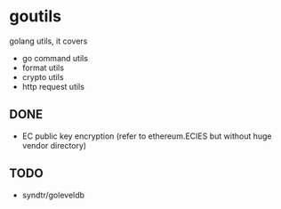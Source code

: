 # goutils
golang utils, it covers
 - go command utils
 - format utils
 - crypto utils
 - http request utils


## DONE
- EC public key encryption (refer to ethereum.ECIES
but without huge vendor directory)

## TODO
- syndtr/goleveldb
